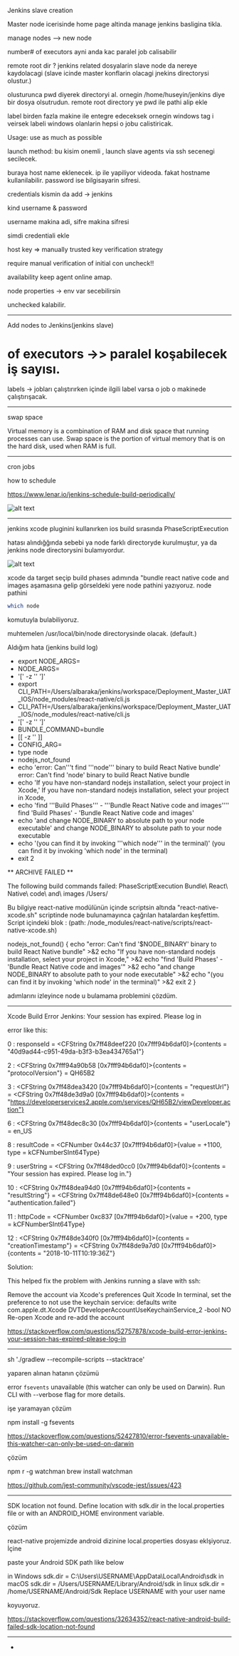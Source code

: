 Jenkins slave creation

Master node icerisinde home page altinda manage jenkins basligina tikla.

manage nodes --> new node 

number# of executors ayni anda kac paralel job calisabilir 

remote root dir ? jenkins related dosyalarin slave node da nereye kaydolacagi (slave icinde master konflarin olacagi jnekins directorysi olustur.)

olusturunca pwd diyerek directoryi al. ornegin /home/huseyin/jenkins diye bir dosya olsutrudun. 
remote root directory ye pwd ile pathi alip ekle

label birden fazla makine ile entegre edeceksek ornegin windows tag i  veirsek labeli windows olanlarin hepsi o jobu calistiricak.

Usage: use as much as possible

launch method: bu kisim onemli , launch slave agents via ssh secenegi secilecek. 

buraya host name  eklenecek. ip ile yapiliyor videoda. fakat hostname kullanilabilir.
password ise bilgisayarin sifresi.

credentials kismin da add -> jenkins

kind username & password 

username makina adi, sifre makina sifresi 

simdi credentiali ekle

host key => manually trusted key verification strategy

require manual verification of initial con uncheck!!

availability keep agent online amap.

node properties -> env var secebilirsin

unchecked kalabilir.



--------------


Add nodes to Jenkins(jenkins slave)

# of executors ->> paralel koşabilecek iş sayısı. 

labels -> jobları çalıştırırken içinde ilgili label varsa o job o makinede çalıştırışacak. 



-------------


swap space

Virtual memory is a combination of RAM and disk space that running processes can use. Swap space is the portion of virtual memory that is on the hard disk, used when RAM is full.

----

cron jobs

how to schedule

https://www.lenar.io/jenkins-schedule-build-periodically/

![alt text](./img/schedule.png "schedule format")


------------


jenkins xcode pluginini kullanırken ios build sırasında PhaseScriptExecution

hatası alındığğında sebebi ya node farklı directoryde kurulmuştur, ya da jenkins node directorysini bulamıyordur. 

![alt text](./img/bundle.png "bundle")


xcode da target seçip  build phases adımında "bundle react native code and images aşamasına gelip görseldeki yere node pathini yazıyoruz. node pathini 

```sh
which node
```

komutuyla bulabiliyoruz.

muhtemelen /usr/local/bin/node directorysinde olacak. (default.)


Aldığım hata (jenkins build log)

+ export NODE_ARGS=
+ NODE_ARGS=
+ '[' -z '' ']'
+ export CLI_PATH=/Users/albaraka/jenkins/workspace/Deployment_Master_UAT_IOS/node_modules/react-native/cli.js
+ CLI_PATH=/Users/albaraka/jenkins/workspace/Deployment_Master_UAT_IOS/node_modules/react-native/cli.js
+ '[' -z '' ']'
+ BUNDLE_COMMAND=bundle
+ [[ -z '' ]]
+ CONFIG_ARG=
+ type node
+ nodejs_not_found
+ echo 'error: Can'\''t find '\''node'\'' binary to build React Native bundle'
error: Can't find 'node' binary to build React Native bundle
+ echo 'If you have non-standard nodejs installation, select your project in Xcode,'
If you have non-standard nodejs installation, select your project in Xcode,
+ echo 'find '\''Build Phases'\'' - '\''Bundle React Native code and images'\'''
find 'Build Phases' - 'Bundle React Native code and images'
+ echo 'and change NODE_BINARY to absolute path to your node executable'
and change NODE_BINARY to absolute path to your node executable
+ echo '(you can find it by invoking '\''which node'\'' in the terminal)'
(you can find it by invoking 'which node' in the terminal)
+ exit 2

** ARCHIVE FAILED **

The following build commands failed:
	PhaseScriptExecution Bundle\ React\ Native\ code\ and\ images /Users/

Bu bilgiye react-native modülünün içinde scriptsin altında "react-native-xcode.sh" scriptinde node bulunamayınca çağrılan hatalardan keşfettim. Script içindeki blok : (path: /node_modules/react-native/scripts/react-native-xcode.sh)


nodejs_not_found()
{
  echo "error: Can't find '$NODE_BINARY' binary to build React Native bundle" >&2
  echo "If you have non-standard nodejs installation, select your project in Xcode," >&2
  echo "find 'Build Phases' - 'Bundle React Native code and images'" >&2
  echo "and change NODE_BINARY to absolute path to your node executable" >&2
  echo "(you can find it by invoking 'which node' in the terminal)" >&2
  exit 2
}

adımlarını izleyince node u bulamama problemini çözdüm. 




------------


Xcode Build Error Jenkins: Your session has expired. Please log in

error like this: 


0 : responseId = <CFString 0x7ff48deef220 [0x7fff94b6daf0]>{contents = "40d9ad44-c951-49da-b3f3-b3ea434765a1"}

2 : <CFString 0x7fff94a90b58 [0x7fff94b6daf0]>{contents = "protocolVersion"} = QH65B2

3 : <CFString 0x7ff48dea3420 [0x7fff94b6daf0]>{contents = "requestUrl"} = <CFString 0x7ff48de3d9a0 [0x7fff94b6daf0]>{contents = "https://developerservices2.apple.com/services/QH65B2/viewDeveloper.action"}

6 : <CFString 0x7ff48dec8c30 [0x7fff94b6daf0]>{contents = "userLocale"} = en_US

8 : resultCode = <CFNumber 0x44c37 [0x7fff94b6daf0]>{value = +1100, type = kCFNumberSInt64Type}

9 : userString = <CFString 0x7ff48ded0cc0 [0x7fff94b6daf0]>{contents = "Your session has expired.  Please log in."}

10 : <CFString 0x7ff48dea94d0 [0x7fff94b6daf0]>{contents = "resultString"} = <CFString 0x7ff48de648e0 [0x7fff94b6daf0]>{contents = "authentication.failed"}

11 : httpCode = <CFNumber 0xc837 [0x7fff94b6daf0]>{value = +200, type = kCFNumberSInt64Type}

12 : <CFString 0x7ff48de340f0 [0x7fff94b6daf0]>{contents = "creationTimestamp"} = <CFString 0x7ff48de9a7d0 [0x7fff94b6daf0]>{contents = "2018-10-11T10:19:36Z"}

Solution:

This helped fix the problem with Jenkins running a slave with ssh:

Remove the account via Xcode's preferences
Quit Xcode
In terminal, set the preference to not use the keychain service: defaults write com.apple.dt.Xcode DVTDeveloperAccountUseKeychainService_2 -bool NO
Re-open Xcode and re-add the account

https://stackoverflow.com/questions/52757878/xcode-build-error-jenkins-your-session-has-expired-please-log-in

-------

 sh './gradlew --recompile-scripts --stacktrace'

 yaparen alınan hatanın çözümü


error `fsevents` unavailable (this watcher can only be used on Darwin). Run CLI with --verbose flag for more details.

işe yaramayan çözüm

npm install -g fsevents


https://stackoverflow.com/questions/52427810/error-fsevents-unavailable-this-watcher-can-only-be-used-on-darwin

çözüm

npm r -g watchman
brew install watchman

https://github.com/jest-community/vscode-jest/issues/423

-----------


SDK location not found. Define location with sdk.dir in the local.properties file or with an ANDROID_HOME environment variable.


çözüm


react-native projemizde android dizinine local.properties dosyası eklşiyoruz. İçine 

paste your Android SDK path like below

in Windows sdk.dir = C:\\Users\\USERNAME\\AppData\\Local\\Android\\sdk
in macOS sdk.dir = /Users/USERNAME/Library/Android/sdk
in linux sdk.dir = /home/USERNAME/Android/Sdk
Replace USERNAME with your user name


koyuyoruz. 

https://stackoverflow.com/questions/32634352/react-native-android-build-failed-sdk-location-not-found

----
-
